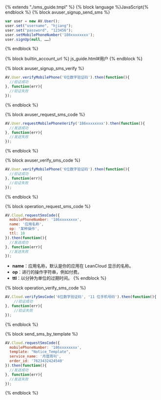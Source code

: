 {% extends "./sms_guide.tmpl" %}
{% block language %}JavaScript{% endblock %}
{% block avuser_signup_send_sms %}
  ```javascript
var user = new AV.User();
user.set("username", "hjiang");
user.set("password", "123456");
user.setMobilePhoneNumber('186xxxxxxxx');
user.signUp(null, ……)
  ```
{% endblock %}

{% block builtin_account_url %}
js_guide.html#用户
{% endblock %}

{% block avuser_signup_sms_verify %}
  ```javascript
  AV.User.verifyMobilePhone('6位数字验证码').then(function(){
    //验证成功
  }, function(err){
    //验证失败
  });
  ```
{% endblock %}

{% block avuser_request_sms_code %}
  ```javascript
AV.User.requestMobilePhoneVerify('186xxxxxxxx').then(function(){
    //发送成功
}, function(err){
    //发送失败
  });
```
{% endblock %}

{% block avuser_verify_sms_code %}
  ```javascript
AV.User.verifyMobilePhone('6位数字验证码').then(function(){
    //验证成功
}, function(err){
    //验证失败
});
  ```
{% endblock %}

{% block operation_request_sms_code %}
  ```javascript
AV.Cloud.requestSmsCode({
    mobilePhoneNumber: '186xxxxxxxx',
    name: '应用名称',
    op: '某种操作',
    ttl: 10
}).then(function(){
    //发送成功
}, function(err){
    //发送失败
});
  ```
  * **name**：应用名称，默认是你的应用在 LeanCloud 显示的名称。
  * **op**：进行的操作字符串，例如付费。
  * **ttl**：以分钟为单位的过期时间。
{% endblock %}

{% block operation_verify_sms_code %}
  ```javascript
AV.Cloud.verifySmsCode('6位数字验证码', '11 位手机号码').then(function(){
      //验证成功
}, function(err){
      //验证失败
});
  ```
{% endblock %}

{% block send_sms_by_template %}
```javascript
AV.Cloud.requestSmsCode({
  mobilePhoneNumber: '186xxxxxxxx',
  template: "Notice_Template",
  service_name: '月度周刊',
  order_id: '7623432424540'
}).then(function(){
  //发送成功
}, function(err){
  //发送失败
});
```
{% endblock %}
